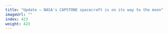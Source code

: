 ```yaml
---
title: "Update – NASA's CAPSTONE spacecraft is on its way to the moon"
imageUrl: ""
index: 423
weight: 423
---
```


